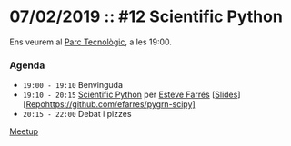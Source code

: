 # 07/02/2019 :: #12 Scientific Python

Ens veurem al [Parc Tecnològic](http://www.openstreetmap.org/way/63929565), a les 19:00.

### Agenda

- `19:00 - 19:10`  Benvinguda
- `19:10 - 20:15`  [Scientific Python](https://github.com/pygrn/xerrades/issues/48) per [Esteve Farrés](https://github.com/efarres) [[Slides](https://talks.godoc.org/github.com/efarres/pygrn-scipy/slides_pygrn_scipy.slide)] [[Repo]()https://github.com/efarres/pygrn-scipy]
- `20:15 - 22:00`  Debat i pizzes

[Meetup](https://www.meetup.com/PythonGirona/events/255369313/)
